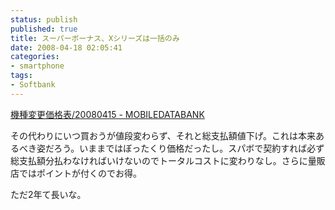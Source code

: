 ```yaml
---
status: publish
published: true
title: スーパーボーナス、Xシリーズは一括のみ
date: 2008-04-18 02:05:41
categories:
- smartphone
tags:
- Softbank
---
```

<a href="http://mobiledatabank.jp/index.php?%B5%A1%BC%EF%CA%D1%B9%B9%B2%C1%B3%CA%C9%BD%2F20080415">機種変更価格表/20080415 - MOBILEDATABANK</a>

その代わりにいつ買おうが値段変わらず、それと総支払額値下げ。これは本来あるべき姿だろう。いままではぼったくり価格だったし。スパボで契約すれば必ず総支払額分払わなければいけないのでトータルコストに変わりなし。さらに量販店ではポイントが付くのでお得。

ただ2年て長いな。
